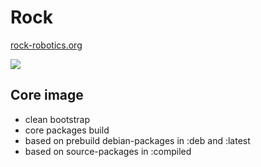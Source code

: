# Rock
[rock-robotics.org](http://rock-robotics.org)

[![](https://imagelayers.io/badge/cclausen/rock-base:latest.svg)](https://imagelayers.io/?images=cclausen/rock-base:latest 'Get your own badge on imagelayers.io')



## Core image
* clean bootstrap
* core packages build
* based on prebuild debian-packages in :deb and :latest
* based on source-packages in :compiled
